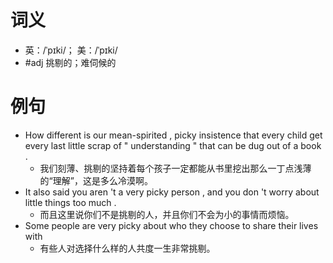 # 词义
- 英：/ˈpɪki/； 美：/ˈpɪki/
- #adj 挑剔的；难伺候的
# 例句
- How different is our mean-spirited , picky insistence that every child get every last little scrap of " understanding " that can be dug out of a book .
	- 我们刻薄、挑剔的坚持着每个孩子一定都能从书里挖出那么一丁点浅薄的“理解”，这是多么冷漠啊。
- It also said you aren 't a very picky person , and you don 't worry about little things too much .
	- 而且这里说你们不是挑剔的人，并且你们不会为小的事情而烦恼。
- Some people are very picky about who they choose to share their lives with
	- 有些人对选择什么样的人共度一生非常挑剔。
